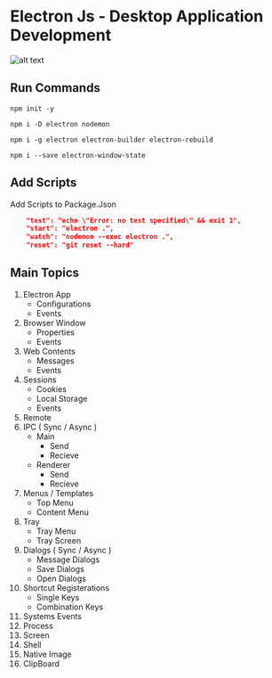 # Electron Js - Desktop Application Development

![alt text](https://cdn-media-1.freecodecamp.org/images/I3jU5GCksTIV955jyY1jgZmOUR21ayuDffI9)

## Run Commands

```
npm init -y
```

```
npm i -D electron nodemon
```

```
npm i -g electron electron-builder electron-rebuild
```

```
npm i --save electron-window-state
```

## Add Scripts

Add Scripts to Package.Json

```json
    "test": "echo \"Error: no test specified\" && exit 1",
    "start": "electron .",
    "watch": "nodemon --exec electron .",
    "reset": "git reset --hard"
```

## Main Topics

1. Electron App
   - Configurations
   - Events
2. Browser Window
   - Properties
   - Events
3. Web Contents
   - Messages
   - Events
4. Sessions
   - Cookies
   - Local Storage
   - Events
5. Remote
6. IPC ( Sync / Async )
   - Main
     - Send
     - Recieve
   - Renderer
     - Send
     - Recieve
7. Menus / Templates
   - Top Menu
   - Content Menu
8. Tray
   - Tray Menu
   - Tray Screen
9. Dialogs ( Sync / Async )
   - Message Dialogs
   - Save Dialogs
   - Open Dialogs
10. Shortcut Registerations
    - Single Keys
    - Combination Keys
11. Systems Events
12. Process
13. Screen
14. Shell
15. Native Image
16. ClipBoard
